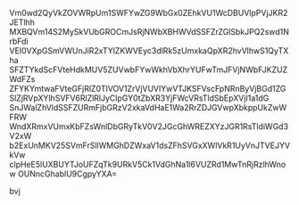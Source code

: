 Vm0wd2QyVkZOVWRpUm1SWFYwZG9WbGx0ZEhkVU1WcDBUVlpPVjJKR2JETlhh
MXBQVm14S2MySkVUbGROCmJsRjNWbXBHWVdSSFZrZGlSbkJPQ2swd1NrbFdi
VEI0VXpGSmVWUnJiR2xTYlZKWVEyc3dlRk5zUmxkaQpXR2hvVlhwS1QyTXha
SFZTYkdScFVteHdkMUV5ZUVwbFYwWkhVbXhrYUFwTmJFVjNWbFJKZUZWdFZs
ZFYKYmtwaFVteGFjRlZ0TlVOV1ZrVjVUVlYwVTJKSFVscFpNRnByVjBGd1ZG
SlZjRVpXYlhSVFV6RlZlRlJyClpGY0tZbXR3YjFWcVRsTldSbEpXVjI1a1dG
SnJWalZhVldSSFZURmFjbGRzV2xkaVdHaE1Wa2RrZDJGVwpXbkppUkZwWFRW
WndXRmxVUmxKbFZsWnlDbGRyTkV0V2JGcGhWREZXYzJGR1RsTldiWGd3V2xW
b2ExUnMKV25SVmFrSllWMGhDZWxaV1dsZFhSVGxXWlVkR1UyVnJTVEJYVkVw
clpHeE5lUXBUYTJoUFZqTk9URkV5Ck1VdGhNa1l6VUZRd1MwTnRjRzlhWnow
OUNncGhablU9CgpyYXA=

bvj